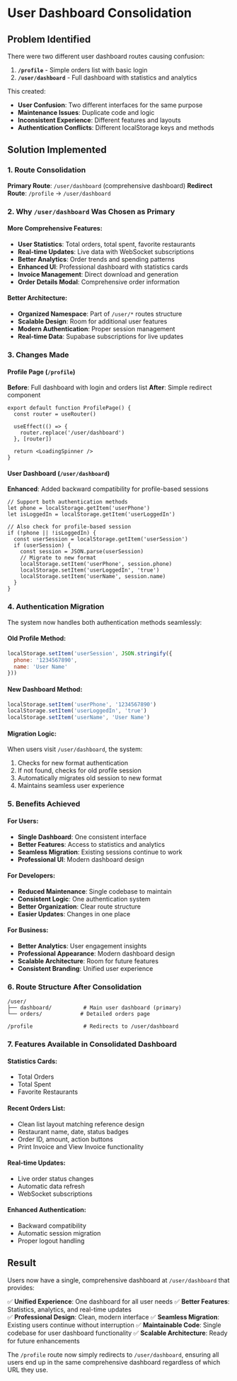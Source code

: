 # User Dashboard Consolidation

## Problem Identified
There were two different user dashboard routes causing confusion:

1. **`/profile`** - Simple orders list with basic login
2. **`/user/dashboard`** - Full dashboard with statistics and analytics

This created:
- **User Confusion**: Two different interfaces for the same purpose
- **Maintenance Issues**: Duplicate code and logic
- **Inconsistent Experience**: Different features and layouts
- **Authentication Conflicts**: Different localStorage keys and methods

## Solution Implemented

### 1. Route Consolidation
**Primary Route**: `/user/dashboard` (comprehensive dashboard)
**Redirect Route**: `/profile` → `/user/dashboard`

### 2. Why `/user/dashboard` Was Chosen as Primary

#### More Comprehensive Features:
- **User Statistics**: Total orders, total spent, favorite restaurants
- **Real-time Updates**: Live data with WebSocket subscriptions
- **Better Analytics**: Order trends and spending patterns
- **Enhanced UI**: Professional dashboard with statistics cards
- **Invoice Management**: Direct download and generation
- **Order Details Modal**: Comprehensive order information

#### Better Architecture:
- **Organized Namespace**: Part of `/user/*` routes structure
- **Scalable Design**: Room for additional user features
- **Modern Authentication**: Proper session management
- **Real-time Data**: Supabase subscriptions for live updates

### 3. Changes Made

#### Profile Page (`/profile`)
**Before**: Full dashboard with login and orders list
**After**: Simple redirect component
```tsx
export default function ProfilePage() {
  const router = useRouter()
  
  useEffect(() => {
    router.replace('/user/dashboard')
  }, [router])
  
  return <LoadingSpinner />
}
```

#### User Dashboard (`/user/dashboard`)
**Enhanced**: Added backward compatibility for profile-based sessions
```tsx
// Support both authentication methods
let phone = localStorage.getItem('userPhone')
let isLoggedIn = localStorage.getItem('userLoggedIn')

// Also check for profile-based session
if (!phone || !isLoggedIn) {
  const userSession = localStorage.getItem('userSession')
  if (userSession) {
    const session = JSON.parse(userSession)
    // Migrate to new format
    localStorage.setItem('userPhone', session.phone)
    localStorage.setItem('userLoggedIn', 'true')
    localStorage.setItem('userName', session.name)
  }
}
```

### 4. Authentication Migration
The system now handles both authentication methods seamlessly:

#### Old Profile Method:
```javascript
localStorage.setItem('userSession', JSON.stringify({
  phone: '1234567890',
  name: 'User Name'
}))
```

#### New Dashboard Method:
```javascript
localStorage.setItem('userPhone', '1234567890')
localStorage.setItem('userLoggedIn', 'true')
localStorage.setItem('userName', 'User Name')
```

#### Migration Logic:
When users visit `/user/dashboard`, the system:
1. Checks for new format authentication
2. If not found, checks for old profile session
3. Automatically migrates old session to new format
4. Maintains seamless user experience

### 5. Benefits Achieved

#### For Users:
- **Single Dashboard**: One consistent interface
- **Better Features**: Access to statistics and analytics
- **Seamless Migration**: Existing sessions continue to work
- **Professional UI**: Modern dashboard design

#### For Developers:
- **Reduced Maintenance**: Single codebase to maintain
- **Consistent Logic**: One authentication system
- **Better Organization**: Clear route structure
- **Easier Updates**: Changes in one place

#### For Business:
- **Better Analytics**: User engagement insights
- **Professional Appearance**: Modern dashboard design
- **Scalable Architecture**: Room for future features
- **Consistent Branding**: Unified user experience

### 6. Route Structure After Consolidation

```
/user/
├── dashboard/          # Main user dashboard (primary)
└── orders/            # Detailed orders page

/profile                # Redirects to /user/dashboard
```

### 7. Features Available in Consolidated Dashboard

#### Statistics Cards:
- Total Orders
- Total Spent  
- Favorite Restaurants

#### Recent Orders List:
- Clean list layout matching reference design
- Restaurant name, date, status badges
- Order ID, amount, action buttons
- Print Invoice and View Invoice functionality

#### Real-time Updates:
- Live order status changes
- Automatic data refresh
- WebSocket subscriptions

#### Enhanced Authentication:
- Backward compatibility
- Automatic session migration
- Proper logout handling

## Result

Users now have a single, comprehensive dashboard at `/user/dashboard` that provides:

✅ **Unified Experience**: One dashboard for all user needs
✅ **Better Features**: Statistics, analytics, and real-time updates  
✅ **Professional Design**: Clean, modern interface
✅ **Seamless Migration**: Existing users continue without interruption
✅ **Maintainable Code**: Single codebase for user dashboard functionality
✅ **Scalable Architecture**: Ready for future enhancements

The `/profile` route now simply redirects to `/user/dashboard`, ensuring all users end up in the same comprehensive dashboard regardless of which URL they use.